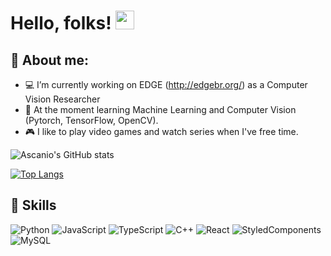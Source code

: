 # Hello, folks! <img src="https://raw.githubusercontent.com/MartinHeinz/MartinHeinz/master/wave.gif" width="30px">


## :robot: About me:

- :computer: I’m currently working on EDGE (http://edgebr.org/) as a Computer Vision Researcher
- :snake: At the moment learning Machine Learning and Computer Vision (Pytorch, TensorFlow, OpenCV).
- :video_game: I like to play video games and watch series when I've free time.

  
  

![Ascanio's GitHub stats](https://github-readme-stats.vercel.app/api?username=ascanioneves&show_icons=true&theme=radical)

[![Top Langs](https://github-readme-stats.vercel.app/api/top-langs/?username=ascanioneves&theme=radical)](https://github.com/ascanioneves/github-readme-stats)

## :rocket: Skills
![Python](https://img.shields.io/badge/Python-14354C?style=for-the-badge&logo=python&logoColor=white)
![JavaScript](https://img.shields.io/badge/JavaScript-323330?style=for-the-badge&logo=javascript&logoColor=F7DF1E)
![TypeScript](https://img.shields.io/badge/TypeScript-007ACC?style=for-the-badge&logo=typescript&logoColor=white)
![C++](https://img.shields.io/badge/C%2B%2B-00599C?style=for-the-badge&logo=c%2B%2B&logoColor=white)
![React](https://img.shields.io/badge/React-20232A?style=for-the-badge&logo=react&logoColor=61DAFB)
![StyledComponents](https://img.shields.io/badge/styled--components-DB7093?style=for-the-badge&logo=styled-components&logoColor=white)
![MySQL](https://img.shields.io/badge/MySQL-005C84?style=for-the-badge&logo=mysql&logoColor=white)



